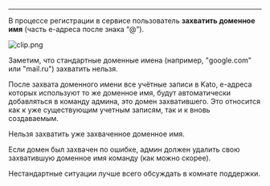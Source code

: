 ***

В процессе регистрации в сервисе пользователь **захватить доменное имя** (часть е-адреса после знака “@”).

![clip.png](https://in.kato.im/790aadeabf212186b4408211418afbe24d8cb910485275a63ab1097b683b55d1/clip.png)

Заметим, что стандартные доменные имена (например, "google.com" или "mail.ru") захватить нельзя. 

После захвата доменного имени все учётные записи в Kato, е-адреса которых используют то же доменное имя, будут автоматически добавляться в команду админа, это домен захватившего. Это относится как к уже существующим учетным записям, так и к вновь создаваемым.

Нельзя захватить уже захваченное доменное имя. 

Если домен был захвачен по ошибке, админ должен удалить свою захватившую доменное имя команду (как можно скорее).

Нестандартные ситуации лучше всего обсуждать в комнате поддержки. 
